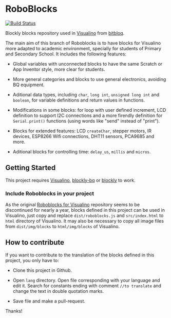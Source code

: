 RoboBlocks
==========

[![Build Status](https://secure.travis-ci.org/bq/roboblocks.png?branch=master)](http://travis-ci.org/bq/roboblocks)

Blockly blocks repository used in [Visualino](http://www.visualino.net/index.es.html) from [bitbloq](http://bitbloq.bq.com).

The main aim of this branch of Roboblocks is to have blocks for Visualino more adapted to academic environment, specially for students of Primary and Secondary School. It includes the following features:

* Global variables with unconnected blocks to have the same Scratch or App Inventor style, more clear for students.

* More general categories and blocks to use general electronics, avoiding BQ equipment.

* Aditional data types, including `char`, `long int`, `unsigned long int` and `boolean`, for variable definitions and return values in functions.

* Modifications in some blocks: for loop with user defined increment, LCD definition to support I2C connections and a more firendly definition for `Serial.print()` functions (using words like "send" instead of "print").

* Blocks for extended features: LCD `createChar`, stepper motors, IR devices, ESP8266 Wifi connections, DHT11 sensors, PCA9685 and more.

* Aditional blocks for controlling time: `delay_us`, `millis` and `micros`.

Getting Started
---------------

This project requires [Visualino](http://www.visualino.net/index.es.html), [blockly-bq](https://github.com/bq/blockly) or [blockly](https://developers.google.com/blockly/) to work.

### Include Roboblocks in your project

As the original [Roboblocks for Visualino](https://github.com/vrruiz/roboblocks) repository seems to be discontinued for nearly a year, blocks defined in this project can be used in Visualino, just copy and replace `dist/roboblocks.js` and `src/index.html` to `html` directory of Visualino. It may also be necessary to copy all image files from `dist/img/blocks` to `html/img/blocks` of Visualino.

How to contribute
-----------------

If you want to contribute to the translation of the blocks defined in this project, you only have to:

* Clone this project in Github.

* Open `lang` directory. Open file corresponding with your language and edit it. Search for constants ending with comment `//to translate` and change the text in double quotation marks.

* Save file and make a pull-request.

Thanks!